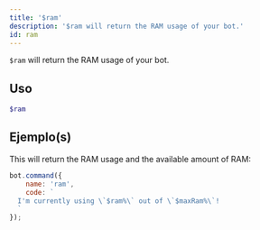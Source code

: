 ```yaml
---
title: '$ram'
description: '$ram will return the RAM usage of your bot.'
id: ram
---
```


`$ram` will return the RAM usage of your bot.

## Uso

```php
$ram
```

## Ejemplo(s)

This will return the RAM usage and the available amount of RAM:

```javascript
bot.command({
    name: 'ram',
    code: `
  I'm currently using \`$ram%\` out of \`$maxRam%\`!
  `
});
```

